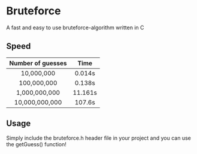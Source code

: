 # Bruteforce

A fast and easy to use bruteforce-algorithm written in C

## Speed

| Number of guesses |   Time  |
|:-----------------:|:-------:|
|     10,000,000    |  0.014s |
|    100,000,000    |  0.138s |
|   1,000,000,000   | 11.161s |
|   10,000,000,000  |  107.6s |

## Usage

Simply include the bruteforce.h header file in your project and you can use the getGuess() function!
